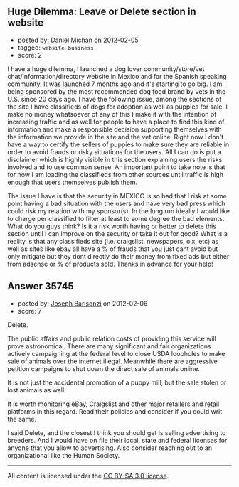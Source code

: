 ## Huge Dilemma: Leave or Delete section in website

- posted by: [Daniel Michan](https://stackexchange.com/users/-1/13781-daniel-michan) on 2012-02-05
- tagged: `website`, `business`
- score: 2

I have a huge dilemma, I launched a dog lover community/store/vet chat/information/directory website in Mexico and for the Spanish speaking community. It was launched 7 months ago and it's starting to go big. I am being sponsored by the most recommended dog food brand by vets in the U.S. since 20 days ago. I have the following issue, among the sections of the site I have classifieds of dogs for adoption as well as puppies for sale. I make no money whatsoever of any of this I make it with the intention of increasing traffic and as well for people to have a place to find this kind of information and make a responsible decision supporting themselves with the information we provide in the site and the vet online. Right now I don't have a way to certify the sellers of puppies to make sure they are reliable in order to avoid frauds or risky situations for the users. All I can do is put a disclaimer which is highly visible in this section explaining users the risks involved and to use common sense. An important point to take note is that for now I am loading the classifieds from other sources until traffic is high enough that users themselves publish them.

The issue I have is that the security in MEXICO is so bad that I risk at some point having a bad situation with the users and have very bad press which could risk my relation with my sponsor(s). In the long run ideally I would like to charge per classified to filter at least to some degree the bad elements. What do you guys think? Is it a risk worth having or better to delete this section until I can improve on the security or take it out for good? What is a reality is that any classifieds site (i.e. craigslist, newspapers, olx, etc) as well as sites like ebay all have a % of frauds that you just cant avoid but only mitigate but they dont directly do their money from fixed ads but either from adsense or % of products sold. Thanks in advance for your help!

 


## Answer 35745

- posted by: [Joseph Barisonzi](https://stackexchange.com/users/-1/8791-joseph-barisonzi) on 2012-02-06
- score: 7

Delete. 

The public affairs and public relation costs of providing this service will prove astronomical. There are many significant and fair organizations actively campaigning at the federal level to close USDA loopholes to make sale of animals over the internet illegal. Meanwhile there are aggressive petition campaigns to shut down the direct sale of animals online. 

It is not just the accidental promotion of a puppy mill, but the sale stolen or lost animals as well. 

It is worth monitoring eBay, Craigslist and other major retailers and retail platforms in this regard. Read their policies and consider if you could writ the same. 

I said Delete, and the closest I think you should get is selling advertising to breeders. And I would have on file their local, state and federal licenses for anyone that you allow to advertising. Also consider reaching out to an organizational like the Human Society.



---

All content is licensed under the [CC BY-SA 3.0 license](https://creativecommons.org/licenses/by-sa/3.0/).
